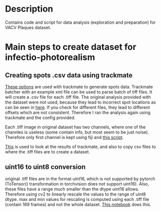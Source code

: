 # Description
Contains code and script for data analysis (exploration and preparation) for
VACV Plaques dataset.

# Main steps to create dataset for infectio-photorealism

## Creating spots .csv data using trackmate
[These options](./attachments/trackmate_configs.txt) are used with trackmate to
generate spots data. Trackmate batcher with an example xml file can be used to
parse batch of tiff files. It will create a .csv file for each .tiff file.
The original analysis provided with the dataset were not used, because they lead
to incorrect spot locations as can be seen in [here](./notebooks/0_read_spots_from_trackmate.ipynb).
If you check for different files, they lead to different offsets which are not
consistent. Therefore I ran the analysis again using trackmate and the config
provided.

Each .tiff image in original dataset has two channels, where one of the channles
is useless (some contain info, but most seem to be just noise). Therefore only
first channel is kept using fiji and [this script](./attachments/batch_first_channel.ijm).

[This](./notebooks/1_create_trackmate_spots_dataset.ipynb) is used to look at
the results of trackmate, and also to copy csv files to where the .tiff files are
to create a dataset.

## uint16 to uint8 conversion
original .tiff files are in the format uint16, which is not supported by pytorch
(ToTensor() transformation in torchvision does not support uint16).
Also, these files have a range much smaller than the dtype uint16 allows. Therefore
using cv2 to linearly rescale the values to the range of uint8 dtype. max and min
values for rescaling is computed using each .tiff file (contain 169 frames) and
not the whole dataset. [This notebook](./notebooks/2_plaque_u2tou1_and_statistics.ipynb) does this.